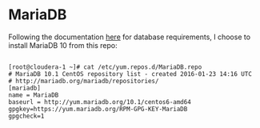 # MariaDB

Following the documentation [here](https://www.cloudera.com/documentation/enterprise/release-notes/topics/rn_consolidated_pcm.html#cdh_cm_supported_db) for database requirements, I choose to install MariaDB 10 from this repo:

```

[root@cloudera-1 ~]# cat /etc/yum.repos.d/MariaDB.repo 
# MariaDB 10.1 CentOS repository list - created 2016-01-23 14:16 UTC
# http://mariadb.org/mariadb/repositories/
[mariadb]
name = MariaDB
baseurl = http://yum.mariadb.org/10.1/centos6-amd64
gpgkey=https://yum.mariadb.org/RPM-GPG-KEY-MariaDB
gpgcheck=1


```
